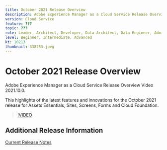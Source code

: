 ```yaml
---
title: October 2021 Release Overview
description: Adobe Experience Manager as a Cloud Service Release Overview Video 2021.10.0.
version: Cloud Service
feature: ???
topic: ???
role: Leader, Architect, Developer, Data Architect, Data Engineer, Admin, User
level: Beginner, Intermediate, Advanced
kt: 10213
thumbnail: 338253.jpeg
---
```


# October 2021 Release Overview

Adobe Experience Manager as a Cloud Service Release Overview Video 2021.10.0.

This highlights of the latest features and innovations for the October 2021 release for Assets Essentials, Sites, Screens, Forms and Cloud Foundation.

>[!VIDEO](https://video.tv.adobe.com/v/338253/?quality=12&learn=on)

## Additional Release Information
[Current Release Notes](https://experienceleague.adobe.com/docs/experience-manager-cloud-service/content/release-notes/home.html)
